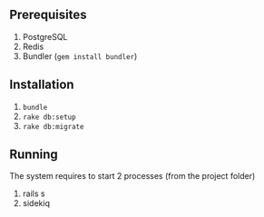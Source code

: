 ## Prerequisites
1. PostgreSQL
2. Redis
3. Bundler (`gem install bundler`)

## Installation
1. `bundle`
2. `rake db:setup`
3. `rake db:migrate`

## Running
The system requires to start 2 processes (from the project folder)
1. rails s
2. sidekiq


